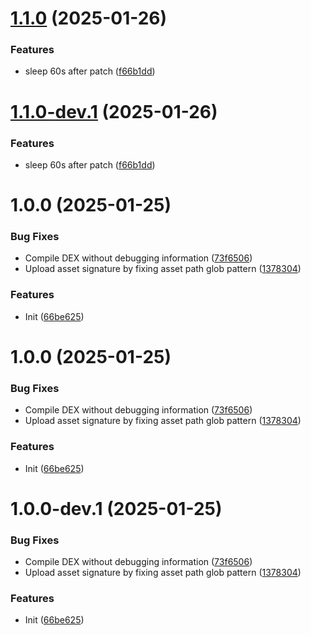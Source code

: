 # [1.1.0](https://github.com/Taknok/revanced-patches/compare/v1.0.0...v1.1.0) (2025-01-26)


### Features

* sleep 60s after patch ([f66b1dd](https://github.com/Taknok/revanced-patches/commit/f66b1ddf383d0a8f71b2f42fb92f164ae50d7dd3))

# [1.1.0-dev.1](https://github.com/Taknok/revanced-patches/compare/v1.0.0...v1.1.0-dev.1) (2025-01-26)


### Features

* sleep 60s after patch ([f66b1dd](https://github.com/Taknok/revanced-patches/commit/f66b1ddf383d0a8f71b2f42fb92f164ae50d7dd3))

# 1.0.0 (2025-01-25)


### Bug Fixes

* Compile DEX without debugging information ([73f6506](https://github.com/Taknok/revanced-patches/commit/73f6506bccc01e5622a6e19bedcf6d54d3f701c7))
* Upload asset signature by fixing asset path glob pattern ([1378304](https://github.com/Taknok/revanced-patches/commit/1378304809092e1f5a5c8fb4beb0964496222059))


### Features

* Init ([66be625](https://github.com/Taknok/revanced-patches/commit/66be625f25ee2d678dac62a5bf4daa631284f8f6))

# 1.0.0 (2025-01-25)


### Bug Fixes

* Compile DEX without debugging information ([73f6506](https://github.com/Taknok/revanced-patches/commit/73f6506bccc01e5622a6e19bedcf6d54d3f701c7))
* Upload asset signature by fixing asset path glob pattern ([1378304](https://github.com/Taknok/revanced-patches/commit/1378304809092e1f5a5c8fb4beb0964496222059))


### Features

* Init ([66be625](https://github.com/Taknok/revanced-patches/commit/66be625f25ee2d678dac62a5bf4daa631284f8f6))

# 1.0.0-dev.1 (2025-01-25)


### Bug Fixes

* Compile DEX without debugging information ([73f6506](https://github.com/Taknok/revanced-patches/commit/73f6506bccc01e5622a6e19bedcf6d54d3f701c7))
* Upload asset signature by fixing asset path glob pattern ([1378304](https://github.com/Taknok/revanced-patches/commit/1378304809092e1f5a5c8fb4beb0964496222059))


### Features

* Init ([66be625](https://github.com/Taknok/revanced-patches/commit/66be625f25ee2d678dac62a5bf4daa631284f8f6))
